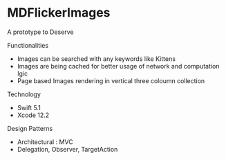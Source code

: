 # MDFlickerImages
A prototype to Deserve

Functionalities
- Images can be searched with any keywords like Kittens
- Images are being cached for better usage of network and computation lgic
- Page based Images rendering in vertical three coloumn collection

Technology 
- Swift 5.1
- Xcode 12.2

Design Patterns
- Architectural : MVC
- Delegation, Observer, TargetAction
